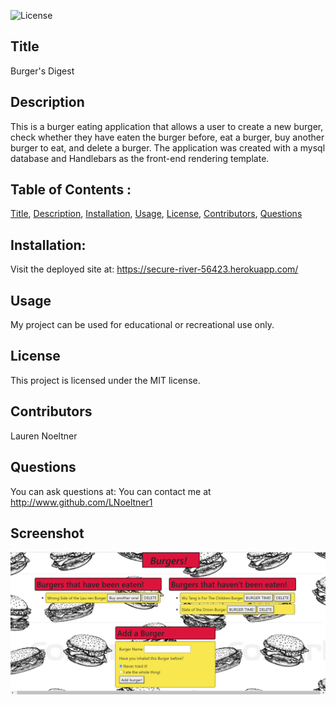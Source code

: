 ![License](https://img.shields.io/badge/License-MIT-red)

## Title

Burger's Digest

## Description

This is a burger eating application that allows a user to create a new burger, check whether they have eaten the burger before, eat a burger, buy another burger to eat, and delete a burger. The application was created with a mysql database and Handlebars as the front-end rendering template.

## Table of Contents :

[Title](#Title),
[Description](#Description),
[Installation](#Installation),
[Usage](#Usage),
[License](#License),
[Contributors](#Contributors),
[Questions](#Questions)

## Installation:

Visit the deployed site at: https://secure-river-56423.herokuapp.com/

## Usage

My project can be used for educational or recreational use only.

## License

This project is licensed under the MIT license.

## Contributors

Lauren Noeltner

## Questions

You can ask questions at: You can contact me at http://www.github.com/LNoeltner1

## Screenshot

![Screenshot](public\assets\img\screenshot.png)
